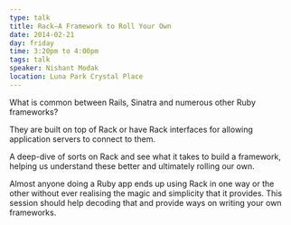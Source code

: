 ```yaml
---
type: talk
title: Rack—A Framework to Roll Your Own
date: 2014-02-21
day: friday
time: 3:20pm to 4:00pm 
tags: talk
speaker: Nishant Modak
location: Luna Park Crystal Place
---
```


What is common between Rails, Sinatra and numerous other Ruby frameworks?

They are built on top of Rack or have Rack interfaces for allowing application servers to connect to them.

A deep-dive of sorts on Rack and see what it takes to build a framework, helping us understand these better and ultimately rolling our own.

Almost anyone doing a Ruby app ends up using Rack in one way or the other without ever realising the magic and simplicity that it provides. This session should help decoding that and provide ways on writing your own frameworks.